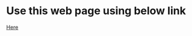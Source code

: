 # Use this web page using below link

<a href="https://arjunnaik.github.io/Text-Analysis-React-Js/">Here<a>
